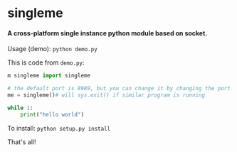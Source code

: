 # singleme
#### A cross-platform single instance python module based on socket.

Usage (demo): `python demo.py`

This is code from `demo.py`:
```python
m singleme import singleme

# the default port is 8989, but you can change it by changing the port address. me = singleme(port=7070)
me = singleme()# will sys.exit() if similar program is running

while 1:
	print("hello world")
```

To install: `python setup.py install`

That's all!
